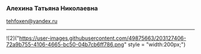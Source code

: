 
### Алехина Татьяна Николаевна
tehfoxen@yandex.ru

***





![2]("https://user-images.githubusercontent.com/49875663/203127406-72a9b755-4106-4665-bc50-04b7cb6ff786.png" style = "width:200px;")
